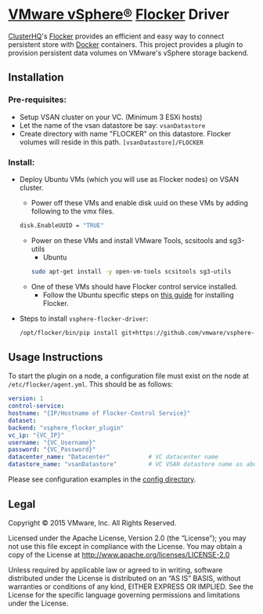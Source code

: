 # [VMware vSphere®](http://www.vmware.com/products/vsphere) [Flocker](https://clusterhq.com/flocker/introduction/) Driver

[ClusterHQ](https://clusterhq.com)'s [Flocker](https://clusterhq.com/flocker/introduction/) provides an efficient and easy way to connect persistent store with [Docker](http://docker.com) containers. This project provides a plugin to provision persistent data volumes on VMware's vSphere storage backend.

## Installation

### Pre-requisites:
  - Setup VSAN cluster on your VC. (Minimum 3 ESXi hosts)
  - Let the name of the vsan datastore be say: `vsanDatastore`
  - Create directory with name "FLOCKER" on this datastore. Flocker volumes will reside in this path.
    `[vsanDatastore]/FLOCKER`

### Install:

- Deploy Ubuntu VMs (which you will use as Flocker nodes) on VSAN cluster.
  - Power off these VMs and enable disk uuid on these VMs by adding following to the vmx files.
   ```bash
   disk.EnableUUID​ = "TRUE"
   ```
  - Power on these VMs and install VMware Tools, scsitools and sg3-utils
    - Ubuntu<br>
     ```bash
     sudo apt-get install -y open-vm-tools scsitools sg3-utils
     ```
  - One of these VMs should have Flocker control service installed.
    - Follow the Ubuntu specific steps on [this guide](https://docs.clusterhq.com/en/1.0.3/using/installing/index.html​) for installing Flocker.


- Steps to install `vsphere-flocker-driver`:
  ```bash
  /opt/flocker/bin/pip install git+https://github.com/vmware/vsphere-flocker-driver.git
  ```

## Usage Instructions
To start the plugin on a node, a configuration file must exist on the node at `/etc/flocker/agent.yml`. This should be as follows:
```yaml
version: 1
control-service:
hostname: "{IP/Hostname of Flocker-Control Service}"
dataset:
backend: "vsphere_flocker_plugin"
vc_ip: "{VC_IP}"
username: "{VC_Username}"
password: "{VC_Password}"
datacenter_name: "Datacenter"           # VC datacenter name
datastore_name: "vsanDatastore"         # VC VSAN datastore name as above
```

Please see configuration examples in the [config directory](vsphere_flocker_plugin/config/).

## Legal

Copyright © 2015 VMware, Inc.  All Rights Reserved.

Licensed under the Apache License, Version 2.0 (the “License”); you may not
use this file except in compliance with the License.  You may obtain a copy of
the License at http://www.apache.org/licenses/LICENSE-2.0

Unless required by applicable law or agreed to in writing, software distributed
under the License is distributed on an “AS IS” BASIS, without warranties or
conditions of any kind, EITHER EXPRESS OR IMPLIED.  See the License for the
specific language governing permissions and limitations under the License.
